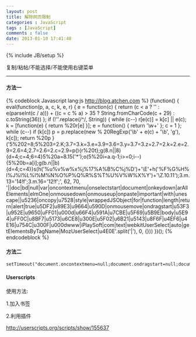 ```yaml
---
layout: post
title: 解除网页限制
categories : JavaScript
tags : [JavaScript]
comments : false
date: 2013-01-10 17:41:48
---
```


{% include JB/setup %}

复制/粘帖/不能选择/不能使用右键菜单

***

#### 方法一

{% codeblock Javascript lang:js http://blog.atchen.com %}
    (function() {
    eval(function(p, a, c, k, e, r) {
        e = function(c) {
            return (c < a ? '' : e(parseInt(c / a))) + ((c = c % a) > 35 ? String.fromCharCode(c + 29) : c.toString(36))
        };
        if (!''.replace(/^/, String)) {
            while (c--) r[e(c)] = k[c] || e(c);
            k = [function(e) {
                return %20r[e]
            }];
            e = function() {
                return '\\w+'
            };
            c = 1
        };
        while (c--) if (k[c]) p = p.replace(new % 20RegExp('\\b' + e(c) + '\\b', 'g'), k[c]);
        return %20p
    }('5%202=8;5%203=2.K;3.7=3.k=3.e=3.9=3.6=3.y=3.7=3.z=2.7=2.k=2.e=2.9=2.6=4;2.7=2.6=2.c=2.9=p(){r%20t};g(8.n||8){d=4;c=4;6=4}5%20a=8.15(\'*\');o(5%20i=a.q-1;i>=0;i--){5%20b=a[i];g(b.n||b){d=4;c=4}}s(h(\'%u%v%w%x%j%17%A%B%C%j%D\')+\'\\E\'+h(\'%F%G%H%I%J%l%L%l%M%N%O%P%Q%R%S%T%U%V%W%X%Y\')+\'\\Z.10.11\');3.m.13=\'14!f\';3.m.16=\'12!f\';', 62, 70, '||doc|bd|null|var|oncontextmenu|onselectstart|document|onkeydown|arAllElements|elmOne|onmousedown|onmouseup|onpaste|important|with|unescape||u5236|oncopy|u7528|style|wrappedJSObject|for|function|length|return|alert|true|u5DF2|u89E3|u9664|u590D|onmousemove|ondragstart|u53F3|u952E|u9650|uFF01|u000d|u66F4|u591A|u7CBE|u5F69|u5B9E|body|u5E94|uFF0C|u8BF7|u5173|u6CE8|u300E|u5F02|u6B21|u5143|u8F6F|u4EF6|u4E16|u754C|u300F|u000dwww|iPlaySoft|com|text|webkitUserSelect|auto|getElementsByTagName|MozUserSelect|u4E0E'.split('|'), 0, {}))
    })();
{% endcodeblock %}


#### 方法二
    setTimeout("document.oncontextmenu=null;document.ondragstart=null;document.onkeydown=null;document.onmousedown=null;document.onmousemove=null;document.onmouseup=null;document.onselectstart=null;document.body.oncontextmenu=null;document.body.ondragstart=null;document.body.onkeydown=null;document.body.onmousedown=null;document.body.onmousemove=null;document.body.onmouseup=null;document.body.onselectstart=null;window.oncontextmenu=null;window.ondragstart=null;window.onkeydown=null;window.onmousedown=null;window.onmousemove=null;window.onmouseup=null;window.onselectstart=null;window.onbeforeprint=null;",500);


#### Userscripts

使用方法:

  1.加入书签

  2.利用插件

<http://userscripts.org/scripts/show/155637> 



